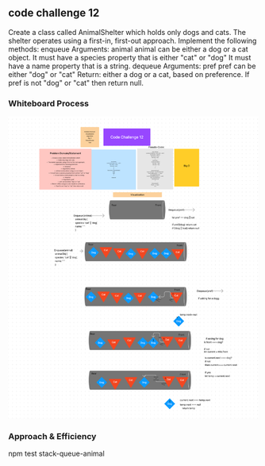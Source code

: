 ## code challenge 12

Create a class called AnimalShelter which holds only dogs and cats.
The shelter operates using a first-in, first-out approach.
Implement the following methods:
enqueue
Arguments: animal
animal can be either a dog or a cat object.
It must have a species property that is either "cat" or "dog"
It must have a name property that is a string.
dequeue
Arguments: pref
pref can be either "dog" or "cat"
Return: either a dog or a cat, based on preference.
If pref is not "dog" or "cat" then return null.


### Whiteboard Process

![animal, cc 12](../img/stack-q-animal-shelter.png)

### Approach & Efficiency
<!-- What approach did you take? Why? What is the Big O space/time for this approach? -->
npm test stack-queue-animal